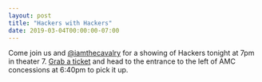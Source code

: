 ```yaml
---
layout: post
title: "Hackers with Hackers"
date: 2019-03-04T00:00:00-07:00
---
```


Come join us and [@iamthecavalry](https://twitter.com/iamthecavalry) for a showing of Hackers tonight at 7pm in theater 7. [Grab a ticket](https://bsidessf.org/hackers) and head to the entrance to the left of AMC concessions at 6:40pm to pick it up.
